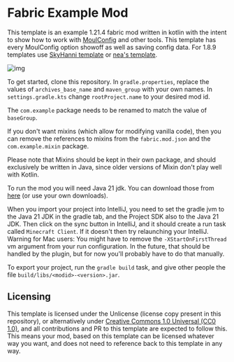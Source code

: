 
# Fabric Example Mod

This template is an example 1.21.4 fabric mod written in kotlin with the intent to show how to work with [MoulConfig](https://github.com/NotEnoughUpdates/MoulConfig) and other tools.
This template has every MoulConfig option showoff as well as saving config data. For 1.8.9 templates use [SkyHanni template](https://github.com/hannibal002/Example-1.8.9-Mod) or [nea's template](https://github.com/romangraef/Forge1.8.9Template/tree/kotlin).

![img](https://github.com/user-attachments/assets/008f11ca-41d2-41d5-95bf-620631907033)

To get started, clone this repository. In `gradle.properties`, replace the values of `archives_base_name` and `maven_group` with your own names. In `settings.gradle.kts` change `rootProject.name` to your desired mod id.

The `com.example` package needs to be renamed to match the value of `baseGroup`.

If you don't want mixins (which allow for modifying vanilla code), then you can remove the references to mixins from the `fabric.mod.json` and the `com.example.mixin` package.

Please note that Mixins should be kept in their own package, and should exclusively be written in Java, since older versions of Mixin don't play well with Kotlin.

To run the mod you will need Java 21 jdk. You can download those from [here](https://adoptium.net/temurin/releases/) (or use your own downloads).

When you import your project into IntelliJ, you need to set the gradle jvm to the Java 21 JDK in the gradle tab, and the Project SDK also to the Java 21 JDK. Then click on the sync button in IntelliJ, and it should create a run task called `Minecraft Client`. If it doesn't then try relaunching your IntelliJ. Warning for Mac users: You might have to remove the `-XStartOnFirstThread` vm argument from your run configuration. In the future, that should be handled by the plugin, but for now you'll probably have to do that manually.

To export your project, run the `gradle build` task, and give other people the file `build/libs/<modid>-<version>.jar`.

## Licensing
This template is licensed under the Unlicense (license copy present in this repository), or alternatively under [Creative Commons 1.0 Universal (CC0 1.0)](https://creativecommons.org/publicdomain/zero/1.0/), and all contributions and PR to this template are expected to follow this. This means your mod, based on this template can be licensed whatever way you want, and does not need to reference back to this template in any way.
